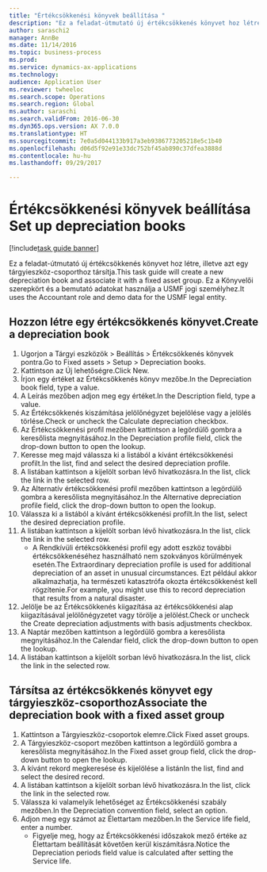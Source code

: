 ```yaml
--- 
title: "Értékcsökkenési könyvek beállítása "
description: "Ez a feladat-útmutató új értékcsökkenés könyvet hoz létre, illetve azt egy tárgyieszköz-csoporthoz társítja."
author: saraschi2
manager: AnnBe
ms.date: 11/14/2016
ms.topic: business-process
ms.prod: 
ms.service: dynamics-ax-applications
ms.technology: 
audience: Application User
ms.reviewer: twheeloc
ms.search.scope: Operations
ms.search.region: Global
ms.author: saraschi
ms.search.validFrom: 2016-06-30
ms.dyn365.ops.version: AX 7.0.0
ms.translationtype: HT
ms.sourcegitcommit: 7e0a5d044133b917a3eb9386773205218e5c1b40
ms.openlocfilehash: d06d5f92e91e33dc752bf45ab890c37dfea3888d
ms.contentlocale: hu-hu
ms.lasthandoff: 09/29/2017

---
```


# <a name="set-up-depreciation-books"></a><span data-ttu-id="249a9-103">Értékcsökkenési könyvek beállítása </span><span class="sxs-lookup"><span data-stu-id="249a9-103">Set up depreciation books</span></span> 

[!include[task guide banner](../../includes/task-guide-banner.md)]

<span data-ttu-id="249a9-104">Ez a feladat-útmutató új értékcsökkenés könyvet hoz létre, illetve azt egy tárgyieszköz-csoporthoz társítja.</span><span class="sxs-lookup"><span data-stu-id="249a9-104">This task guide will create a new depreciation book and associate it with a fixed asset group.</span></span>  <span data-ttu-id="249a9-105">Ez a Könyvelői szerepkört és a bemutató adatokat használja a USMF jogi személyhez.</span><span class="sxs-lookup"><span data-stu-id="249a9-105">It uses the Accountant role and demo data for the USMF legal entity.</span></span>


## <a name="create-a-depreciation-book"></a><span data-ttu-id="249a9-106">Hozzon létre egy értékcsökkenés könyvet.</span><span class="sxs-lookup"><span data-stu-id="249a9-106">Create a depreciation book</span></span>
1. <span data-ttu-id="249a9-107">Ugorjon a Tárgyi eszközök > Beállítás > Értékcsökkenés könyvek pontra.</span><span class="sxs-lookup"><span data-stu-id="249a9-107">Go to Fixed assets > Setup > Depreciation books.</span></span>
2. <span data-ttu-id="249a9-108">Kattintson az Új lehetőségre.</span><span class="sxs-lookup"><span data-stu-id="249a9-108">Click New.</span></span>
3. <span data-ttu-id="249a9-109">Írjon egy értéket az Értékcsökkenés könyv mezőbe.</span><span class="sxs-lookup"><span data-stu-id="249a9-109">In the Depreciation book field, type a value.</span></span>
4. <span data-ttu-id="249a9-110">A Leírás mezőben adjon meg egy értéket.</span><span class="sxs-lookup"><span data-stu-id="249a9-110">In the Description field, type a value.</span></span>
5. <span data-ttu-id="249a9-111">Az Értékcsökkenés kiszámítása jelölőnégyzet bejelölése vagy a jelölés törlése.</span><span class="sxs-lookup"><span data-stu-id="249a9-111">Check or uncheck the Calculate depreciation checkbox.</span></span>
6. <span data-ttu-id="249a9-112">Az Értékcsökkenési profil mezőben kattintson a legördülő gombra a keresőlista megnyitásához.</span><span class="sxs-lookup"><span data-stu-id="249a9-112">In the Depreciation profile field, click the drop-down button to open the lookup.</span></span>
7. <span data-ttu-id="249a9-113">Keresse meg majd válassza ki a listából a kívánt értékcsökkenési profilt.</span><span class="sxs-lookup"><span data-stu-id="249a9-113">In the list, find and select the desired depreciation profile.</span></span>
8. <span data-ttu-id="249a9-114">A listában kattintson a kijelölt sorban lévő hivatkozásra.</span><span class="sxs-lookup"><span data-stu-id="249a9-114">In the list, click the link in the selected row.</span></span>
9. <span data-ttu-id="249a9-115">Az Alternatív értékcsökkenési profil mezőben kattintson a legördülő gombra a keresőlista megnyitásához.</span><span class="sxs-lookup"><span data-stu-id="249a9-115">In the Alternative depreciation profile field, click the drop-down button to open the lookup.</span></span>
10. <span data-ttu-id="249a9-116">Válassza ki a listából a kívánt értékcsökkenési profilt.</span><span class="sxs-lookup"><span data-stu-id="249a9-116">In the list, select the desired depreciation profile.</span></span>
11. <span data-ttu-id="249a9-117">A listában kattintson a kijelölt sorban lévő hivatkozásra.</span><span class="sxs-lookup"><span data-stu-id="249a9-117">In the list, click the link in the selected row.</span></span>
    * <span data-ttu-id="249a9-118">A Rendkívüli értékcsökkenési profil egy adott eszköz további értékcsökkenéséhez használható nem szokványos körülmények esetén.</span><span class="sxs-lookup"><span data-stu-id="249a9-118">The Extraordinary depreciation profile is used for additional depreciation of an asset in unusual circumstances.</span></span> <span data-ttu-id="249a9-119">Ezt például akkor alkalmazhatja, ha természeti katasztrófa okozta értékcsökkenést kell rögzítenie.</span><span class="sxs-lookup"><span data-stu-id="249a9-119">For example, you might use this to record depreciation that results from a natural disaster.</span></span>  
12. <span data-ttu-id="249a9-120">Jelölje be az Értékcsökkenés kiigazítása az értékcsökkenési alap kiigazításával jelölőnégyzetet vagy törölje a jelölést.</span><span class="sxs-lookup"><span data-stu-id="249a9-120">Check or uncheck the Create depreciation adjustments with basis adjustments checkbox.</span></span>
13. <span data-ttu-id="249a9-121">A Naptár mezőben kattintson a legördülő gombra a keresőlista megnyitásához.</span><span class="sxs-lookup"><span data-stu-id="249a9-121">In the Calendar field, click the drop-down button to open the lookup.</span></span>
14. <span data-ttu-id="249a9-122">A listában kattintson a kijelölt sorban lévő hivatkozásra.</span><span class="sxs-lookup"><span data-stu-id="249a9-122">In the list, click the link in the selected row.</span></span>

## <a name="associate-the-depreciation-book-with-a-fixed-asset-group"></a><span data-ttu-id="249a9-123">Társítsa az értékcsökkenés könyvet egy tárgyieszköz-csoporthoz</span><span class="sxs-lookup"><span data-stu-id="249a9-123">Associate the depreciation book with a fixed asset group</span></span>
1. <span data-ttu-id="249a9-124">Kattintson a Tárgyieszköz-csoportok elemre.</span><span class="sxs-lookup"><span data-stu-id="249a9-124">Click Fixed asset groups.</span></span>
2. <span data-ttu-id="249a9-125">A Tárgyieszköz-csoport mezőben kattintson a legördülő gombra a keresőlista megnyitásához.</span><span class="sxs-lookup"><span data-stu-id="249a9-125">In the Fixed asset group field, click the drop-down button to open the lookup.</span></span>
3. <span data-ttu-id="249a9-126">A kívánt rekord megkeresése és kijelölése a listán</span><span class="sxs-lookup"><span data-stu-id="249a9-126">In the list, find and select the desired record.</span></span>
4. <span data-ttu-id="249a9-127">A listában kattintson a kijelölt sorban lévő hivatkozásra.</span><span class="sxs-lookup"><span data-stu-id="249a9-127">In the list, click the link in the selected row.</span></span>
5. <span data-ttu-id="249a9-128">Válassza ki valamelyik lehetőséget az Értékcsökkenési szabály mezőben.</span><span class="sxs-lookup"><span data-stu-id="249a9-128">In the Depreciation convention field, select an option.</span></span>
6. <span data-ttu-id="249a9-129">Adjon meg egy számot az Élettartam mezőben.</span><span class="sxs-lookup"><span data-stu-id="249a9-129">In the Service life field, enter a number.</span></span>
    * <span data-ttu-id="249a9-130">Figyelje meg, hogy az Értékcsökkenési időszakok mező értéke az Élettartam beállítását követően kerül kiszámításra.</span><span class="sxs-lookup"><span data-stu-id="249a9-130">Notice the Depreciation periods field value is calculated after setting the Service life.</span></span>  


